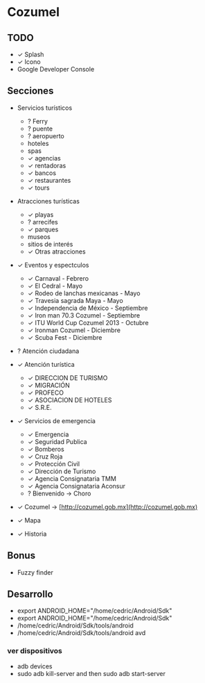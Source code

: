 # Cozumel
## TODO
- ✓ Splash
- ✓ Icono
- Google Developer Console

## Secciones
- Servicios turísticos
  - ? Ferry
  - ? puente
  - ? aeropuerto
  - hoteles
  - spas
  - ✓ agencias
  - ✓ rentadoras
  - ✓ bancos
  - ✓ restaurantes
  - ✓ tours  

- Atracciones turísticas
  - ✓ playas
  - ? arrecifes
  - ✓ parques
  - museos
  - sitios de interés
  - ✓ Otras atracciones

- ✓ Eventos y espectculos
  - ✓ Carnaval - Febrero
  - ✓ El Cedral - Mayo
  - ✓ Rodeo de lanchas mexicanas - Mayo
  - ✓ Travesia sagrada Maya - Mayo
  - ✓ Independencia de México - Septiembre
  - ✓ Iron man 70.3 Cozumel - Septiembre
  - ✓ ITU World Cup Cozumel 2013 - Octubre
  - ✓ Ironman Cozumel - Diciembre
  - ✓ Scuba Fest - Diciembre

- ? Atención ciudadana  
- ✓ Atención turística
  - ✓ DIRECCION DE TURISMO
  - ✓ MIGRACIÓN
  - ✓ PROFECO
  - ✓ ASOCIACION DE HOTELES
  - ✓ S.R.E.

- ✓ Servicios de emergencia
  - ✓ Emergencia
  - ✓ Seguridad Publica
  - ✓ Bomberos
  - ✓ Cruz Roja
  - ✓ Protección Civil
  - ✓ Dirección de Turismo
  - ✓ Agencia Consignataria TMM
  - ✓ Agencia Consignataria Aconsur
  - ? Bienvenido → Choro

- ✓ Cozumel → [http://cozumel.gob.mx](http://cozumel.gob.mx)
- ✓ Mapa
- ✓ Historia

## Bonus
- Fuzzy finder

## Desarrollo
- export ANDROID_HOME="/home/cedric/Android/Sdk"
- export ANDROID_HOME="/home/cedric/Android/Sdk"
- /home/cedric/Android/Sdk/tools/android
- /home/cedric/Android/Sdk/tools/android avd

### ver dispositivos
- adb devices
- sudo adb kill-server and then sudo adb start-server
